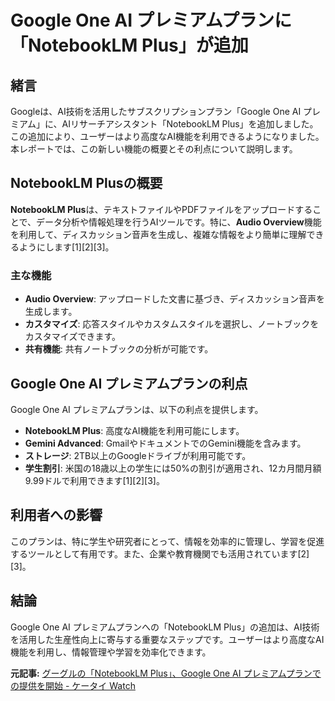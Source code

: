 # Google One AI プレミアムプランに「NotebookLM Plus」が追加

## 緒言

Googleは、AI技術を活用したサブスクリプションプラン「Google One AI プレミアム」に、AIリサーチアシスタント「NotebookLM Plus」を追加しました。この追加により、ユーザーはより高度なAI機能を利用できるようになりました。本レポートでは、この新しい機能の概要とその利点について説明します。

## NotebookLM Plusの概要

**NotebookLM Plus**は、テキストファイルやPDFファイルをアップロードすることで、データ分析や情報処理を行うAIツールです。特に、**Audio Overview**機能を利用して、ディスカッション音声を生成し、複雑な情報をより簡単に理解できるようにします[1][2][3]。

### 主な機能

- **Audio Overview**: アップロードした文書に基づき、ディスカッション音声を生成します。
- **カスタマイズ**: 応答スタイルやカスタムスタイルを選択し、ノートブックをカスタマイズできます。
- **共有機能**: 共有ノートブックの分析が可能です。

## Google One AI プレミアムプランの利点

Google One AI プレミアムプランは、以下の利点を提供します。

- **NotebookLM Plus**: 高度なAI機能を利用可能にします。
- **Gemini Advanced**: GmailやドキュメントでのGemini機能を含みます。
- **ストレージ**: 2TB以上のGoogleドライブが利用可能です。
- **学生割引**: 米国の18歳以上の学生には50%の割引が適用され、12カ月間月額9.99ドルで利用できます[1][2][3]。

## 利用者への影響

このプランは、特に学生や研究者にとって、情報を効率的に管理し、学習を促進するツールとして有用です。また、企業や教育機関でも活用されています[2][3]。

## 結論

Google One AI プレミアムプランへの「NotebookLM Plus」の追加は、AI技術を活用した生産性向上に寄与する重要なステップです。ユーザーはより高度なAI機能を利用し、情報管理や学習を効率化できます。

**元記事:** [グーグルの「NotebookLM Plus」、Google One AI プレミアムプランでの提供を開始 - ケータイ Watch](https://k-tai.watch.impress.co.jp/docs/news/1662237.html)